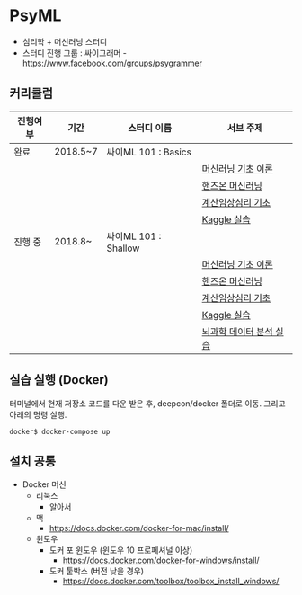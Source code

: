 # PsyML
* 심리학 + 머신러닝 스터디 
* 스터디 진행 그룹 : 싸이그래머 - https://www.facebook.com/groups/psygrammer

## 커리큘럼
|진행여부| 기간|스터디 이름 | 서브 주제  |
|---|---|---|---|
| 완료 | 2018.5~7  |  싸이ML 101 : Basics |  |
|    |   |   | [머신러닝 기초 이론](/ml_theory/) |
|    |   |   | [핸즈온 머신러닝](/tf_hands_on/) |
|    |   |   | [계산임상심리 기초](/computational_psychiatry/) |
|    |   |   | [Kaggle 실습](/kaggle/) |
| 진행 중 | 2018.8~  |  싸이ML 101 : Shallow |  |
|    |   |   | [머신러닝 기초 이론](/ml_theory/) |
|    |   |   | [핸즈온 머신러닝](/tf_hands_on/) |
|    |   |   | [계산임상심리 기초](/computational_psychiatry/) |
|    |   |   | [Kaggle 실습](/kaggle/) |
|    |   |   | [뇌과학 데이터 분석 실습](/pyneuo/) |




## 실습 실행 (Docker)

터미널에서 현재 저장소 코드를 다운 받은 후, deepcon/docker 폴더로 이동. 그리고 아래의 명령 실행.
```
docker$ docker-compose up
```

## 설치 공통
* Docker 머신
  * 리눅스
    - 알아서
  * 맥
    - https://docs.docker.com/docker-for-mac/install/
  * 윈도우
    - 도커 포 윈도우 (윈도우 10 프로페셔널 이상)
      - https://docs.docker.com/docker-for-windows/install/
    - 도커 툴박스 (버전 낮을 경우)
      - https://docs.docker.com/toolbox/toolbox_install_windows/

